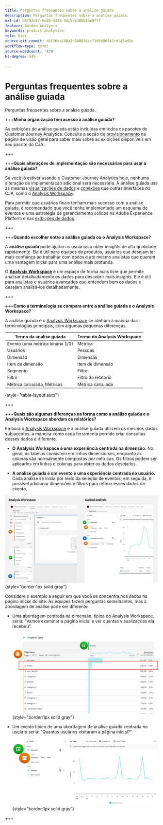 ```yaml
---
title: Perguntas frequentes sobre a análise guiada
description: Perguntas frequentes sobre a análise guiada.
exl-id: b6f92d47-6c09-4338-9dc5-b30bbfbe9f7f
feature: Guided Analysis
keywords: product analytics
role: User
source-git-commit: d6f26da108a2c840838ac71d9b98f45cd145ad3e
workflow-type: tm+mt
source-wordcount: '439'
ht-degree: 94%

---
```


# Perguntas frequentes sobre a análise guiada

Perguntas frequentes sobre a análise guiada.

+++**Minha organização tem acesso à análise guiada?**

As exibições de análise guiada estão incluídas em todos os pacotes do Customer Journey Analytics. Consulte a seção de [provisionamento](overview.md#provisioning) na página de visão geral para saber mais sobre as exibições disponíveis em seu pacote do CJA.

+++

+++**Quais alterações de implementação são necessárias para usar a análise guiada?**

Se você já estiver usando o Customer Journey Analytics hoje, nenhuma alteração de implementação adicional será necessária. A análise guiada usa as mesmas [visualizações de dados](../data-views/data-views.md) e [conexões](../connections/overview.md) que outras interfaces do CJA, como o [Analysis Workspace](../analysis-workspace/home.md).

Para permitir que usuários finais tenham mais sucesso com a análise guiada, é recomendado que você tenha implementado um esquema de eventos e uma estratégia de gerenciamento sólidos na Adobe Experience Platform e nas [exibições de dados](../data-views/data-views.md).

+++

+++**Quando escolher entre a análise guiada ou o Analysis Workspace?**

A **análise guiada** pode ajudar os usuários a obter insights de alta qualidade rapidamente. Ela é útil para equipes de produtos, usuários que desejam ter mais confiança ao trabalhar com dados e até mesmo analistas que querem uma vantagem inicial para uma análise mais profunda.

O **[Analysis Workspace](../analysis-workspace/home.md)** é um espaço de forma mais livre que permite analisar detalhadamente os dados para descobrir mais insights. Ele é útil para analistas e usuários avançados que entendem bem os dados e desejam analisá-los detalhadamente.

+++

+++**Como a terminologia se compara entre a análise guiada e o Analysis Workspace?**

A análise guiada e o [Analysis Workspace](../analysis-workspace/home.md) se alinham à maioria das terminologias principais, com algumas pequenas diferenças.

| Termo da análise guiada | Termo do Analysis Workspace |
| --- | --- |
| Evento (uma métrica binária 1/0) | Métrica |
| Usuários | Pessoas |
| Dimensão | Dimensão |
| Item de dimensão | Item de dimensão |
| Segmento | Filtro |
| Filtro | Filtro do relatório |
| Métrica calculada, Métricas | Métrica calculada |

{style="table-layout:auto"}

+++

+++**Quais são algumas diferenças na forma como a análise guiada e o Analysis Workspace abordam os relatórios?**

Embora o [Analysis Workspace](../analysis-workspace/home.md) e a análise guiada utilizem os mesmos dados subjacentes, a maneira como cada ferramenta permite criar consultas desses dados é diferente.

* **O Analysis Workspace é uma experiência centrada na dimensão.** No geral, as tabelas consistem em linhas dimensionais, enquanto as colunas são normalmente compostas por métricas. Os filtros podem ser aplicados em linhas e colunas para obter os dados desejados.

* **A análise guiada é um evento e uma experiência centrada no usuário.** Cada análise se inicia por meio da seleção de eventos; em seguida, é possível adicionar dimensões e filtros para refinar esses dados de evento.

![Visualizações do Analysis Workspace e da análise guiada](assets/structure.png){style="border:1px solid gray"}

Considere o exemplo a seguir em que você se concentra nos dados na página inicial do site. As equipes fazem perguntas semelhantes, mas a abordagem de análise pode ser diferente.

* Uma abordagem centrada na dimensão, típica do Analysis Workspace, seria: “Vamos examinar a página inicial e ver quantas visualizações ela recebeu”.

  ![Centrado na dimensão](assets/dimension-centered.png){style="border:1px solid gray"}

* Um evento típico de uma abordagem de análise guiada centrada no usuário seria: “Quantos usuários visitaram a página inicial?”

  ![Centrado no evento](assets/event-centered.png){style="border:1px solid gray"}

+++

